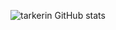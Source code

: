 ![tarkerin GitHub stats](https://github-readme-stats.vercel.app/api?username=tarkerin&show_icons=true&theme=radical)
